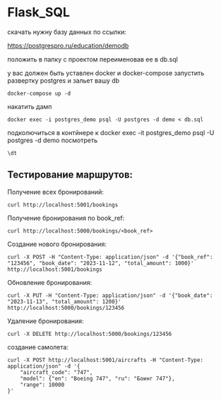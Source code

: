 # Flask_SQL

скачать нужну базу данных по ссылки:

https://postgrespro.ru/education/demodb

положить в папку с проектом переименовав ее в db.sql

у вас должен быть уставлен docker и docker-compose
запустить развертку postgres и зальет вашу db


```
docker-compose up -d
```

накатить дамп
```
docker exec -i postgres_demo psql -U postgres -d demo < db.sql
```



подколючиться в контйнере к
docker exec -it postgres_demo psql -U postgres -d demo
посмотреть
```
\dt
```

## Тестирование маршрутов:

Получение всех бронирований:
```
curl http://localhost:5001/bookings
```


Получение бронирования по book_ref:

```
curl http://localhost:5000/bookings/<book_ref>

```


Создание нового бронирования:

```
curl -X POST -H "Content-Type: application/json" -d '{"book_ref": "123456", "book_date": "2023-11-12", "total_amount": 1000}' http://localhost:5001/bookings
```

Обновление бронирования:

```
curl -X PUT -H "Content-Type: application/json" -d '{"book_date": "2023-11-13", "total_amount": 1200}' http://localhost:5000/bookings/123456
```


Удаление бронирования:

```
curl -X DELETE http://localhost:5000/bookings/123456
```

создание самолета:

```
curl -X POST http://localhost:5001/aircrafts -H "Content-Type: application/json" -d '{
    "aircraft_code": "747",
    "model": {"en": "Boeing 747", "ru": "Боинг 747"},
    "range": 10000
}'
```
